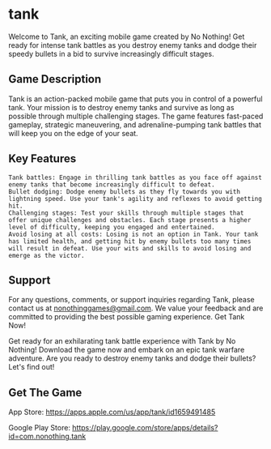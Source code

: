 # tank
Welcome to Tank, an exciting mobile game created by No Nothing! Get ready for intense tank battles as you destroy enemy tanks and dodge their speedy bullets in a bid to survive increasingly difficult stages.

## Game Description

Tank is an action-packed mobile game that puts you in control of a powerful tank. Your mission is to destroy enemy tanks and survive as long as possible through multiple challenging stages. The game features fast-paced gameplay, strategic maneuvering, and adrenaline-pumping tank battles that will keep you on the edge of your seat.
## Key Features

    Tank battles: Engage in thrilling tank battles as you face off against enemy tanks that become increasingly difficult to defeat.
    Bullet dodging: Dodge enemy bullets as they fly towards you with lightning speed. Use your tank's agility and reflexes to avoid getting hit.
    Challenging stages: Test your skills through multiple stages that offer unique challenges and obstacles. Each stage presents a higher level of difficulty, keeping you engaged and entertained.
    Avoid losing at all costs: Losing is not an option in Tank. Your tank has limited health, and getting hit by enemy bullets too many times will result in defeat. Use your wits and skills to avoid losing and emerge as the victor.

## Support

For any questions, comments, or support inquiries regarding Tank, please contact us at nonothinggames@gmail.com. We value your feedback and are committed to providing the best possible gaming experience.
Get Tank Now!

Get ready for an exhilarating tank battle experience with Tank by No Nothing! Download the game now and embark on an epic tank warfare adventure. Are you ready to destroy enemy tanks and dodge their bullets? Let's find out!

## Get The Game

App Store: https://apps.apple.com/us/app/tank/id1659491485

Google Play Store: https://play.google.com/store/apps/details?id=com.nonothing.tank

